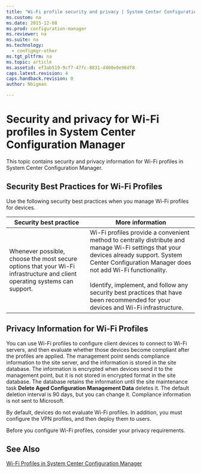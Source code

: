 ```yaml
---
title: "Wi-Fi profile security and privacy | System Center Configuration Manager"
ms.custom: na
ms.date: 2015-12-08
ms.prod: configuration-manager
ms.reviewer: na
ms.suite: na
ms.technology: 
  - configmgr-other
ms.tgt_pltfrm: na
ms.topic: article
ms.assetid: ef3ab519-9cf7-47fc-8831-d400e0e96df8
caps.latest.revision: 4
caps.handback.revision: 0
author: Nbigman

---
```

# Security and privacy for Wi-Fi profiles in System Center Configuration Manager
This topic contains security and privacy information for Wi-Fi profiles in System Center Configuration Manager.  
  
##  <a name="BKMK_Security_RemoteConnections"></a> Security Best Practices for Wi-Fi Profiles  
 Use the following security best practices when you manage Wi-Fi profiles for devices.  
  
|Security best practice|More information|  
|----------------------------|----------------------|  
|Whenever possible, choose the most secure options that your Wi-Fi infrastructure and client operating systems can support.|Wi-Fi profiles provide a convenient method to centrally distribute and manage Wi-Fi settings that your devices already support. System Center Configuration Manager does not add Wi-Fi functionality.<br /><br /> Identify, implement, and follow any security best practices that have been recommended for your devices and Wi-Fi infrastructure.|  
  
## Privacy Information for Wi-Fi Profiles  
 You can use Wi-Fi profiles to configure client devices to connect to Wi-Fi servers, and then evaluate whether those devices become compliant after the profiles are applied. The management point sends compliance information to the site server, and the information is stored in the site database. The information is encrypted when devices send it to the management point, but it is not stored in encrypted format in the site database. The database retains the information until the site maintenance task **Delete Aged Configuration Management Data** deletes it. The default deletion interval is 90 days, but you can change it. Compliance information is not sent to Microsoft.  
  
 By default, devices do not evaluate Wi-Fi profiles. In addition, you must configure the VPN profiles, and then deploy them to users.  
  
 Before you configure Wi-Fi profiles, consider your privacy requirements.  
  
## See Also  
 [Wi-Fi Profiles in System Center Configuration Manager](../Topic/Wi-Fi%20Profiles%20in%20System%20Center%20Configuration%20Manager.md)